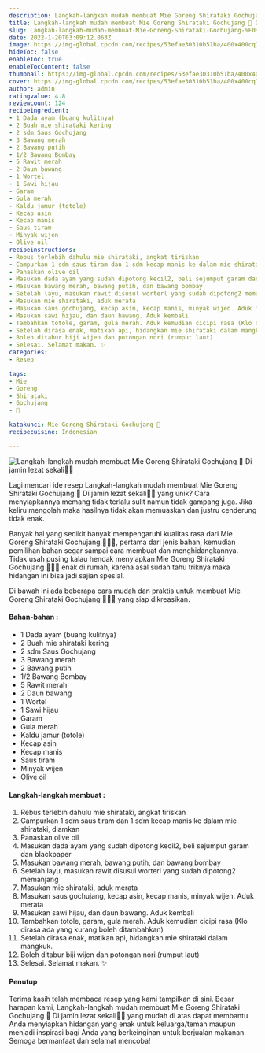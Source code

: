 ```yaml
---
description: Langkah-langkah mudah membuat Mie Goreng Shirataki Gochujang 🍝 Di jamin lezat sekali"
title: Langkah-langkah mudah membuat Mie Goreng Shirataki Gochujang 🍝 Di jamin lezat sekali
slug: Langkah-langkah-mudah-membuat-Mie-Goreng-Shirataki-Gochujang-%F0%9F%8D%9D-Di-jamin-lezat-sekali
date: 2022-1-20T03:09:12.063Z
image: https://img-global.cpcdn.com/recipes/53efae30310b51ba/400x400cq70/photo.jpg
hideToc: false
enableToc: true
enableTocContent: false
thumbnail: https://img-global.cpcdn.com/recipes/53efae30310b51ba/400x400cq70/photo.jpg
cover: https://img-global.cpcdn.com/recipes/53efae30310b51ba/400x400cq70/photo.jpg
author: admin
ratingvalue: 4.8
reviewcount: 124
recipeingredient:
- 1 Dada ayam (buang kulitnya)
- 2 Buah mie shirataki kering
- 2 sdm Saus Gochujang
- 3 Bawang merah
- 2 Bawang putih
- 1/2 Bawang Bombay
- 5 Rawit merah
- 2 Daun bawang
- 1 Wortel
- 1 Sawi hijau
- Garam
- Gula merah
- Kaldu jamur (totole)
- Kecap asin
- Kecap manis
- Saus tiram
- Minyak wijen
- Olive oil
recipeinstructions:
- Rebus terlebih dahulu mie shirataki, angkat tiriskan
- Campurkan 1 sdm saus tiram dan 1 sdm kecap manis ke dalam mie shirataki, diamkan
- Panaskan olive oil
- Masukan dada ayam yang sudah dipotong kecil2, beli sejumput garam dan blackpaper
- Masukan bawang merah, bawang putih, dan bawang bombay
- Setelah layu, masukan rawit disusul worterl yang sudah dipotong2 memanjang
- Masukan mie shirataki, aduk merata
- Masukan saus gochujang, kecap asin, kecap manis, minyak wijen. Aduk merata
- Masukan sawi hijau, dan daun bawang. Aduk kembali
- Tambahkan totole, garam, gula merah. Aduk kemudian cicipi rasa (Klo dirasa ada yang kurang boleh ditambahkan)
- Setelah dirasa enak, matikan api, hidangkan mie shirataki dalam mangkuk.
- Boleh ditabur biji wijen dan potongan nori (rumput laut)
- Selesai. Selamat makan. ✨
categories:
- Resep

tags:
- Mie
- Goreng
- Shirataki
- Gochujang
- 🍝

katakunci: Mie Goreng Shirataki Gochujang 🍝
recipecuisine: Indonesian

---
```


![Langkah-langkah mudah membuat Mie Goreng Shirataki Gochujang 🍝 Di jamin lezat sekali👩‍🍳](https://img-global.cpcdn.com/recipes/53efae30310b51ba/400x400cq70/photo.jpg)

Lagi mencari ide resep Langkah-langkah mudah membuat Mie Goreng Shirataki Gochujang 🍝 Di jamin lezat sekali👩‍🍳 yang unik? Cara menyiapkannya memang tidak terlalu sulit namun tidak gampang juga. Jika keliru mengolah maka hasilnya tidak akan memuaskan dan justru cenderung tidak enak.

Banyak hal yang sedikit banyak mempengaruhi kualitas rasa dari Mie Goreng Shirataki Gochujang 🍝👩‍🍳, pertama dari jenis bahan, kemudian pemilihan bahan segar sampai cara membuat dan menghidangkannya. Tidak usah pusing kalau hendak menyiapkan Mie Goreng Shirataki Gochujang 🍝👩‍🍳 enak di rumah, karena asal sudah tahu triknya maka hidangan ini bisa jadi sajian spesial.

Di bawah ini ada beberapa cara mudah dan praktis untuk membuat Mie Goreng Shirataki Gochujang 🍝👩‍🍳 yang siap dikreasikan.

<!--inarticleads1-->

#### Bahan-bahan :

- 1 Dada ayam (buang kulitnya)
- 2 Buah mie shirataki kering
- 2 sdm Saus Gochujang
- 3 Bawang merah
- 2 Bawang putih
- 1/2 Bawang Bombay
- 5 Rawit merah
- 2 Daun bawang
- 1 Wortel
- 1 Sawi hijau
- Garam
- Gula merah
- Kaldu jamur (totole)
- Kecap asin
- Kecap manis
- Saus tiram
- Minyak wijen
- Olive oil

<!--inarticleads2-->

#### Langkah-langkah membuat :

1. Rebus terlebih dahulu mie shirataki, angkat tiriskan
1. Campurkan 1 sdm saus tiram dan 1 sdm kecap manis ke dalam mie shirataki, diamkan
1. Panaskan olive oil
1. Masukan dada ayam yang sudah dipotong kecil2, beli sejumput garam dan blackpaper
1. Masukan bawang merah, bawang putih, dan bawang bombay
1. Setelah layu, masukan rawit disusul worterl yang sudah dipotong2 memanjang
1. Masukan mie shirataki, aduk merata
1. Masukan saus gochujang, kecap asin, kecap manis, minyak wijen. Aduk merata
1. Masukan sawi hijau, dan daun bawang. Aduk kembali
1. Tambahkan totole, garam, gula merah. Aduk kemudian cicipi rasa (Klo dirasa ada yang kurang boleh ditambahkan)
1. Setelah dirasa enak, matikan api, hidangkan mie shirataki dalam mangkuk.
1. Boleh ditabur biji wijen dan potongan nori (rumput laut)
1. Selesai. Selamat makan. ✨

#### Penutup

Terima kasih telah membaca resep yang kami tampilkan di sini. Besar harapan kami, Langkah-langkah mudah membuat Mie Goreng Shirataki Gochujang 🍝 Di jamin lezat sekali👩‍🍳 yang mudah di atas dapat membantu Anda menyiapkan hidangan yang enak untuk keluarga/teman maupun menjadi inspirasi bagi Anda yang berkeinginan untuk berjualan makanan. Semoga bermanfaat dan selamat mencoba!